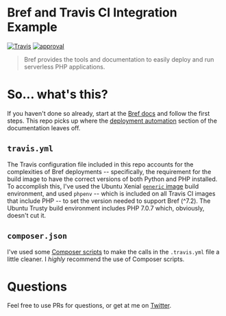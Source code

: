 # Bref and Travis CI Integration Example
[![Travis](https://img.shields.io/travis/guillermoandrae/bref-hello-world.svg?style=flat-square)](https://travis-ci.org/guillermoandrae/bref-hello-world) [![approval](https://img.shields.io/badge/approved%20by-the-people.svg?style=flat-square)](https://bklyn.dev)

> Bref provides the tools and documentation to easily deploy and run serverless PHP applications.

# So... what's this?
If you haven't done so already, start at the [Bref docs](https://bref.sh/docs/) and follow the first steps. This repo picks up where the [deployment automation](https://bref.sh/docs/deploy.html#automating-deployments) section of the documentation leaves off.

## `travis.yml`
The Travis configuration file included in this repo accounts for the complexities of Bref deployments -- specifically, the requirement for the build image to have the correct versions of both Python and PHP installed. To accomplish this, I've used the Ubuntu Xenial [`generic` image](https://docs.travis-ci.com/user/languages/minimal-and-generic/#generic) build environment, and used `phpenv` -- which is included on all Travis CI images that include PHP -- to set the version needed to support Bref (^7.2). The Ubuntu Trusty build environment includes PHP 7.0.7 which, obviously, doesn't cut it.

## `composer.json`
I've used some [Composer scripts](https://getcomposer.org/doc/articles/scripts.md) to make the calls in the `.travis.yml` file a little cleaner. I *highly* recommend the use of Composer scripts.

# Questions
Feel free to use PRs for questions, or get at me on [Twitter](https://twitter.com/guillermoandrae). 